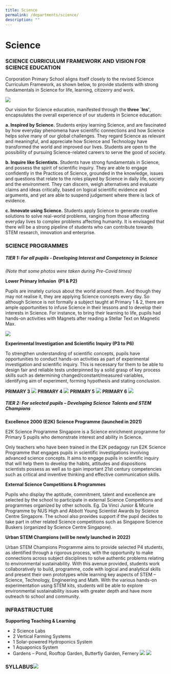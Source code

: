 ```yaml
---
title: Science
permalink: /departments/science/
description: ""
---
```


Science
=======

### **SCIENCE CURRICULUM FRAMEWORK AND VISION FOR SCIENCE EDUCATION**

  
Corporation Primary School aligns itself closely to the revised Science Curriculum Framework, as shown below, to provide students with strong fundamentals in Science for life, learning, citizenry and work.

![](/images/science.png)

Our vision for Science education, manifested through the **three \`Ins’**, encapsulates the overall experience of our students in Science education:  

**a. Inspired by Science.** Students enjoy learning Science, and are fascinated by how everyday phenomena have scientific connections and how Science helps solve many of our global challenges. They regard Science as relevant and meaningful, and appreciate how Science and Technology have transformed the world and improved our lives. Students are open to the possibility of pursuing Science-related careers to serve the good of society.  

**b. Inquire like Scientists.** Students have strong fundamentals in Science, and possess the spirit of scientific inquiry. They are able to engage confidently in the Practices of Science, grounded in the knowledge, issues and questions that relate to the roles played by Science in daily life, society and the environment. They can discern, weigh alternatives and evaluate claims and ideas critically, based on logical scientific evidence and arguments, and yet are able to suspend judgement where there is lack of evidence.  

**c. Innovate using Science.** Students apply Science to generate creative solutions to solve real-world problems, ranging from those affecting everyday lives to complex problems affecting humanity. It is envisaged that there will be a strong pipeline of students who can contribute towards STEM research, innovation and enterprise.

### **SCIENCE PROGRAMMES**

##### **TIER 1: For all pupils - Developing Interest and Competency in Science**

_(Note that some photos were taken during Pre-Covid times)_  
  

**Lower Primary Infusion  (P1 & P2)** 

Pupils are innately curious about the world around them. And though they may not realise it, they are applying Science concepts every day. So although Science is not formally a subject taught at Primary 1 & 2, there are ample opportunities to infuse Science in their lessons and to develop their interests in Science. For instance, to bring their learning to life, pupils had hands-on activities with Magnets after reading a Stellar Text on Magnetic Max.

![](/images/science1.jpg)


**Experimental Investigation and Scientific Inquiry (P3 to P6)** 

To strengthen understanding of scientific concepts, pupils have opportunities to conduct hands-on activities as part of experimental investigation and scientific inquiry. This is necessary for them to be able to design fair and reliable tests underpinned by a solid grasp of key process skills such as determining changed/constant/measured variables, identifying aim of experiment, forming hypothesis and stating conclusion.

**PRIMARY 3**
![](/images/sciencep3.jpg)
**PRIMARY 4**
![](/images/sciencep4.jpg)
**PRIMARY 5**
![](/images/sciencep5.jpg)
**PRIMARY 6**
![](/images/sciencep6.jpg)

##### **TIER 2: For selected pupils – Developing Science Talents and STEM Champions**

**Excellence 2000 (E2K) Science Programme (launched in 2021)** 

E2K Science Programme Singapore is a Science enrichment programme for Primary 5 pupils who demonstrate interest and ability in Science.   

Only teachers who have been trained in the E2K pedagogy run E2K Science Programme that engages pupils in scientific investigations involving advanced science concepts. It aims to engage pupils in scientific inquiry that will help them to develop the habits, attitudes and dispositions scientists possess as well as to gain important 21st century competencies such as critical and inventive thinking and effective communication skills.      

  

**External Science Competitions & Programmes** 

Pupils who display the aptitude, commitment, talent and excellence are selected by the school to participate in external Science Competitions and programmes organized by other schools. Eg. Da Vinci Junior & Mcurie Programme by NUS High and Abbott Young Scientist Awards by Science Centre Singapore. The school also provides support if the pupil decides to take part in other related Science competitions such as Singapore Science Buskers (organized by Science Centre Singapore).    

  

**Urban STEM Champions (will be newly launched in 2022)** 

Urban STEM Champions Programme aims to provide selected P4 students, as identified through a rigorous process, with the opportunity to make connections across subject disciplines to solve authentic problems relating to environmental sustainability. With this avenue provided, students work collaboratively to build, programme, code with logical and analytical skills and present their own prototypes while learning key aspects of STEM – Science, Technology, Engineering and Math. With the various hands-on experimentation using STEM kits, students will be able to explore environmental sustainability issues with greater depth and have more outreach to school and community.

### **INFRASTRUCTURE**

**Supporting Teaching & Learning**

*   2 Science Labs
*   2 Vertical Farming Systems
*   1 Solar-powered Hydroponics System
*   1 Aquaponics System
*   Gardens – Pond, Rooftop Garden, Butterfly Garden, Fernery
![](/images/labs.jpg)
![](/images/garden.jpg)

### **SYLLABUS**![](/images/Syllabus%20Table.jpg)
